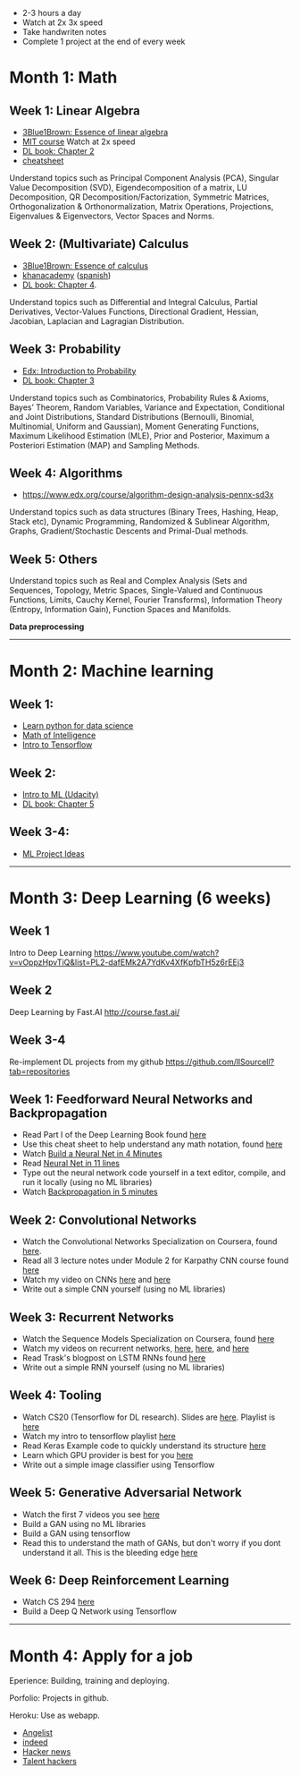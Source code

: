 * 2-3 hours a day
* Watch at 2x 3x speed
* Take handwriten notes
* Complete 1 project at the end of every week

# Month 1: Math

## Week 1: Linear Algebra
* [3Blue1Brown: Essence of linear algebra](https://www.youtube.com/playlist?list=PLZHQObOWTQDPD3MizzM2xVFitgF8hE_ab)
* [MIT course](https://ocw.mit.edu/courses/mathematics/18-06-linear-algebra-spring-2010/) Watch at 2x speed
* [DL book: Chapter 2](http://www.deeplearningbook.org/contents/linear_algebra.html)
* [cheatsheet](http://www.souravsengupta.com/cds2016/lectures/Savov_Notes.pdf)

Understand topics such as Principal Component Analysis (PCA), Singular Value Decomposition (SVD), Eigendecomposition of a matrix, LU Decomposition, QR Decomposition/Factorization, Symmetric Matrices, Orthogonalization & Orthonormalization, Matrix Operations, Projections, Eigenvalues & Eigenvectors, Vector Spaces and Norms.

## Week 2: (Multivariate) Calculus
* [3Blue1Brown: Essence of calculus](https://www.youtube.com/playlist?list=PLZHQObOWTQDMsr9K-rj53DwVRMYO3t5Yr)
* [khanacademy](https://www.khanacademy.org/math/calculus-home/multivariable-calculus) ([spanish](https://es.khanacademy.org/math/multivariable-calculus))
* [DL book: Chapter 4](http://www.deeplearningbook.org/contents/numerical.html).

Understand topics such as Differential and Integral Calculus, Partial Derivatives, Vector-Values Functions, Directional Gradient, Hessian, Jacobian, Laplacian and Lagragian Distribution.

## Week 3: Probability
* [Edx: Introduction to Probability](https://www.edx.org/course/introduction-probability-science-mitx-6-041x-2)
* [DL book: Chapter 3](http://www.deeplearningbook.org/contents/prob.html)

Understand topics such as  Combinatorics, Probability Rules & Axioms, Bayes’ Theorem, Random Variables, Variance and Expectation, Conditional and Joint Distributions, Standard Distributions (Bernoulli, Binomial, Multinomial, Uniform and Gaussian), Moment Generating Functions, Maximum Likelihood Estimation (MLE), Prior and Posterior, Maximum a Posteriori Estimation (MAP) and Sampling Methods.

## Week 4: Algorithms
* https://www.edx.org/course/algorithm-design-analysis-pennx-sd3x

Understand topics such as data structures (Binary Trees, Hashing, Heap, Stack etc), Dynamic Programming, Randomized & Sublinear Algorithm, Graphs, Gradient/Stochastic Descents and Primal-Dual methods.

## Week 5: Others

Understand topics such as  Real and Complex Analysis (Sets and Sequences, Topology, Metric Spaces, Single-Valued and Continuous Functions, Limits, Cauchy Kernel, Fourier Transforms), Information Theory (Entropy, Information Gain), Function Spaces and Manifolds.

**Data preprocessing**

---

# Month 2: Machine learning

## Week 1: 
* [Learn python for data science](https://www.youtube.com/watch?v=T5pRlIbr6gg&list=PL2-dafEMk2A6QKz1mrk1uIGfHkC1zZ6UU)
* [Math of Intelligence](https://www.youtube.com/watch?v=xRJCOz3AfYY&list=PL2-dafEMk2A7mu0bSksCGMJEmeddU_H4D)
* [Intro to Tensorflow](https://www.youtube.com/watch?v=2FmcHiLCwTU&list=PL2-dafEMk2A7EEME489DsI468AB0wQsMV)

## Week 2: 
* [Intro to ML (Udacity)](https://eu.udacity.com/course/intro-to-machine-learning--ud120)
* [DL book: Chapter 5](http://www.deeplearningbook.org/contents/ml.html)

## Week 3-4:
* [ML Project Ideas](https://github.com/NirantK/awesome-project-ideas)

---

# Month 3: Deep Learning (6 weeks)

## Week 1 
Intro to Deep Learning
https://www.youtube.com/watch?v=vOppzHpvTiQ&list=PL2-dafEMk2A7YdKv4XfKpfbTH5z6rEEj3

## Week 2 
Deep Learning by Fast.AI
http://course.fast.ai/

## Week 3-4 
Re-implement DL projects from my github
https://github.com/llSourcell?tab=repositories


## Week 1: Feedforward Neural Networks and Backpropagation

- Read Part I of the Deep Learning Book found [here](http://www.deeplearningbook.org/) 
- Use this cheat sheet to help understand any math notation, found [here](https://www.flickr.com/photos/95869671@N08/40544016221)
- Watch [Build a Neural Net in 4 Minutes](https://www.youtube.com/watch?v=h3l4qz76JhQ)
- Read [Neural Net in 11 lines](https://iamtrask.github.io/2015/07/12/basic-python-network/) 
- Type out the neural network code yourself in a text editor, compile, and run it locally (using no ML libraries)
- Watch [Backpropagation in 5 minutes](https://www.youtube.com/watch?v=q555kfIFUCM)

## Week 2: Convolutional Networks

- Watch the Convolutional Networks Specialization on Coursera, found [here](https://www.coursera.org/learn/convolutional-neural-networks). 
- Read all 3 lecture notes under Module 2 for Karpathy CNN course found [here](http://cs231n.github.io/)
- Watch my video on CNNs [here](https://www.youtube.com/watch?v=FTr3n7uBIuE&t=1782s) and [here](https://www.youtube.com/watch?v=cAICT4Al5Ow&t=4s)
- Write out a simple CNN yourself (using no ML libraries)

## Week 3: Recurrent Networks

- Watch the Sequence Models Specialization on Coursera, found [here](https://www.coursera.org/learn/nlp-sequence-models)
- Watch my videos on recurrent networks, [here](https://www.youtube.com/watch?v=BwmddtPFWtA&t=4s), [here](https://www.youtube.com/watch?v=cdLUzrjnlr4), and [here](https://www.youtube.com/watch?v=9zhrxE5PQgY&t=25s)
- Read Trask's blogpost on LSTM RNNs found [here](https://iamtrask.github.io/2015/11/15/anyone-can-code-lstm/)
- Write out a simple RNN yourself (using no ML libraries)

## Week 4: Tooling

- Watch CS20 (Tensorflow for DL research). Slides are [here](http://web.stanford.edu/class/cs20si/syllabus.html). Playlist is [here](https://www.youtube.com/watch?v=g-EvyKpZjmQ&list=PLDuNt91tg0urwwTQNKyUbncSDvMEl74ww)
- Watch my intro to tensorflow playlist [here](https://www.youtube.com/watch?v=2FmcHiLCwTU&list=PL2-dafEMk2A7EEME489DsI468AB0wQsMV)
- Read Keras Example code to quickly understand its structure [here](https://keras.io/getting-started/sequential-model-guide/)
- Learn which GPU provider is best for you [here](https://medium.com/@rupak.thakur/aws-vs-paperspace-vs-floydhub-choosing-your-cloud-gpu-partner-350150606b39)
- Write out a simple image classifier using Tensorflow

## Week 5: Generative Adversarial Network
- Watch the first 7 videos you see [here](https://www.youtube.com/results?search_query=generative+adversarial+network)
- Build a GAN using no ML libraries
- Build a GAN using tensorflow
- Read this to understand the math of GANs, but don't worry if you dont understand it all. This is the bleeding edge [here](https://lilianweng.github.io/lil-log/2017/08/20/from-GAN-to-WGAN.html)

## Week 6: Deep Reinforcement Learning
- Watch CS 294 [here](http://rail.eecs.berkeley.edu/deeprlcourse/) 
- Build a Deep Q Network using Tensorflow

---

# Month 4: Apply for a job

Eperience: Building, training and deploying.

Porfolio: Projects in github.

Heroku: Use as webapp.

* [Angelist](https://angel.co)
* [indeed](https://www.indeed.es)
* [Hacker news](https://news.ycombinator.com/jobs)
* [Talent hackers](https://www.talenthackers.net)

